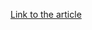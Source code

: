 [Link to the article](https://blog.trendmicro.com/trendlabs-security-intelligence/information-stealer-found-hitting-israeli-hospitals/)
